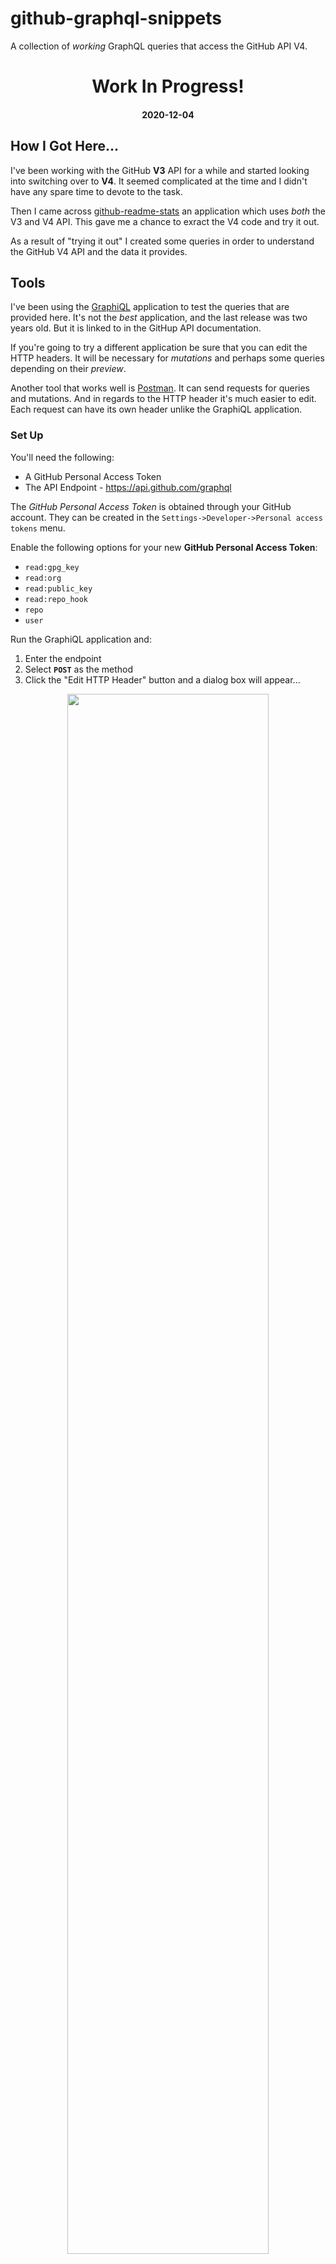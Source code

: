 # github-graphql-snippets

A collection of *working* GraphQL queries that access the GitHub API V4.

<h1 align="center">Work In Progress!</h1>
<h4 align="center">2020-12-04</h4>

## How I Got Here...

I've been working with the GitHub **V3** API for a while and started looking into switching over to **V4**. It seemed complicated at the time and I didn't have any spare time to devote to the task.

Then I came across [github-readme-stats](<https://github.com/anuraghazra/github-readme-stats>) an application which uses *both* the V3 and V4 API. This gave me a chance to exract the V4 code and try it out.

As a result of "trying it out" I created some queries in order to understand the GitHub V4 API and the data it provides.

## Tools

I've been using the [GraphiQL](<https://github.com/skevy/graphiql-app>) application to test the queries that are provided here. It's not the *best* application, and the last release was two years old. But it is linked to in the GitHup API documentation. 

If you're going to try a different application be sure that you can edit the HTTP headers. It will be necessary for *mutations* and perhaps some queries depending on their *preview*.

Another tool that works well is [Postman](https://www.postman.com/). It can send requests for queries and mutations. And in regards to the HTTP header it's much easier to edit. Each request can have its own header unlike the GraphiQL application.

### Set Up

You'll need the following:

* A GitHub Personal Access Token
* The API Endpoint - https://api.github.com/graphql

The *GitHub Personal Access Token* is obtained through your GitHub account. They can be created in the `Settings->Developer->Personal access tokens` menu.

Enable the following options for your new **GitHub Personal Access Token**:

* `read:gpg_key`
* `read:org`
* `read:public_key`
* `read:repo_hook`
* `repo`
* `user`

Run the GraphiQL application and:

1) Enter the endpoint
2) Select **`POST`** as the method
3) Click the "Edit HTTP Header" button and a dialog box will appear...

<p align="center">
  <img src="./mdimg/ss_1.png" alt="" txt="" width="80%">
</p>

1) Click the "+ Add header" button
2) Under "Header name" enter **`Authorization`**
3) Under "Header value" enter your personal access token, precede it with the word **`Bearer`**. It will look like this: `Bearer xxxxxxxxxxxxxxxxxxxxxxxxxxxxxx` Where `xxx...` is your personal access token.
4) Click anywhere outside of the dialog and it will close.

<p align="center">
  <img src="./mdimg/ss_2.png" alt="" txt="" width="80%">
</p>

Your ready for your first query!

### Application Quirks

* Queries **cannot** be saved from within the application.
* The *output* pane is cleared when switching between tabs.
* The *Documentation Explorer* pane is cleared when switching between tabs.
* Tab *query* panes will be retained when exiting the application. But it appears that this is only done if the query tab has been renamed.

## Queries

If you don't know already GraphQL is a lot different from SQL. Is it better? That depends on a number of things:

* The *structure* of a query is better than SQL. It's a little easier to understand complex queries over SQL.
* Did the implementer document the schema and fields well enough? In the case of the GitHub API it is.

### Example Query

Here's a simple query to start off with:

File: **`/queries/user-lifetime-data.graphql`**

```
# Get Contribution Years and Lifetime Data
# 
# The values returned by this query represent the totals for 
# the lifetime of the user. 
{
  user(login: "jxmot") {
    name
    # Let's retreive a collection of the user's repositories
    contributionsCollection {
      # will be 'true' if they've had any contributions
      hasAnyContributions
      # The years (2020, 2019, etc) that the use has been contributing
      contributionYears
    }
    # the total number of repositories owned by the user, no forks are counted
    repositories(first: 100, isFork: false, ownerAffiliations: OWNER) {
      totalCount
    }
    # the total number of repositories NOT owned by the user that they contributed to
    repositoriesContributedTo(first: 100) {
      totalCount
    }
    # the total number of pull requests created by the user
    pullRequests(first: 1) {
      totalCount
    }
    # the total number of issues created by the user
    issues(first: 1) {
      totalCount
    }
    # the total number of followers that the user has
    followers {
      totalCount
    }
  }
}

```

And here is the result of the query:

*Please note that this query uses my personal access token. If you run the same query it will return different values.*

```
{
  "data": {
    "user": {
      "name": "J.Motyl",
      "contributionsCollection": {
        "hasAnyContributions": true,
        "contributionYears": [
          2020,
          2019,
          2018,
          2017,
          2016
        ]
      },
      "repositories": {
        "totalCount": 71
      },
      "repositoriesContributedTo": {
        "totalCount": 4
      },
      "pullRequests": {
        "totalCount": 112
      },
      "issues": {
        "totalCount": 166
      },
      "followers": {
        "totalCount": 13
      }
    }
  }
}
```

### Example Query Files

* **`/queries/user-lifetime-data.graphql`** : shown above
* **`/queries/user-lifetime-data-all.graphql`** : based on the previous query, but this one also retrieves the total number of forks, stars, and watchers for each repo
* **`/queries/user-contribs-by_year.graphql`** : retrieves data for the time span specified, a maximum of one year
* **`/queries/user-repos-lang_stats.graphql`** : retrieves the user's repos and lists the languages that each contains
* **`/queries/user-repos-name_id_priv.graphql`** : retrieves the user's repos, and obtains the name, id, and privacy for each one found
* **`/queries/user-repo-issues-open-labeling_timeline.graphql`** : retrieves a user's specific repo, its issues and lists the label operations(*in a timeline*) for each issue.
* **`/queries/user-repo-labels-all-usage.graphql`** : retrieves the labels from a repository and gets a count of pull requests and issues for each label.
* **`/queries/user_verified-lifetime-data.graphql`** : retrieves the validated user's info.

## Mutations

*Mutations* are the means to create or update things via the V4 API. 

### Example Mutation

Here's a simple mutation to start off with:

File: **`/queries/create-repo-issue.graphql`**

```
# Create an issue in a specified repo.
#
# Use user-repos-name_id_priv.graphql to retreive a list of 
# repositories and their id's.
# 
mutation($data:CreateIssueInput!) {
  createIssue(input:$data) {
    issue {
      createdAt
      id
      title
      number
    }
  }
}
```

The data used by the mutation:

```
{
  "data": {
    "repositoryId": "Your chosen repo's ID",
    "title": "TEST 1 graphql",
    "body": "this is a test 1 of graphql issue creation.",
    "clientMutationId": null
  }
}
```

### Example Mutation Files

* **`/mutations/create-repo-issue.graphql`** : create an issue in a specified repository. A *repository ID* is required, IDs can be obtained with **`/queries/user-repos-name_id_priv.graphql`**
* **`/mutations/create-repo-label.graphql`** : create a label in a specified repository. A *repository ID* is required, IDs can be obtained with **`/queries/user-repos-name_id_priv.graphql`**

## Additional File Contents

Each of the query and mutation files described above also contain the GraphQL code and required data for use in  a POST body. After removing the **`#`** comments the result can be used in [Postman](https://www.postman.com/) to send GraphQL commands.

## GitHub V4 API Quirks

* *Lifetime* data **does not** include any means for obtaining the **lifetime total of commits**. This is frustrating because in order to obtain that value multiple calls to something like **`/queries/user-contribs-by_year.graphql`** must be made.
* The method to retrieve *counts* is inconsistent in some cases. For example, in `User.repositories.RepositoryConnection.nodes.Repository` you can directly get counts with `forkCount` and `stargazerCount`. But there is no access for a watcher count. Instead it's necessary to access `User.repositories.RepositoryConnection.nodes.Repository.watchers.totalCount`.
* The value found in `User.ContributionsCollection.restrictedContributionsCount` will be 0 if you are querying your own account, and non-zero when querying a user that is sharing the private contributions.
* The API gives you ability to use many different *mutations*. But it won't allow the creation of labels. Issues, pull requests, and even new repositories are OK.
  * A `createLabel` is documented at `https://docs.github.com/en/free-pro-team@latest/graphql/reference/mutations#createlabel`. But it does not show up in the contextual help in the GraphQL explorers.
  * In order to successfully create a label you must edit the HTTP header and add `Accept:application/vnd.github.bane-preview+json`.

## GraphQL Explorers, Which one to Use?

There are a number of *GraphQL Explorers*. But I've been using the [GraphiQL](<https://github.com/skevy/graphiql-app>) application. One alternative is the [GitHub GraphQL Explorer](https://developer.github.com/v4/explorer/), which makes sense for this project. But it has a major shortcoming: You can't edit the HTTP header.

This is important because in order to perform some operations (*like mutations on labels*) you must change the `Accept` portion of the HTTP header.

I will update this section as I find alternatives to the quirky GrahpiQL application.
